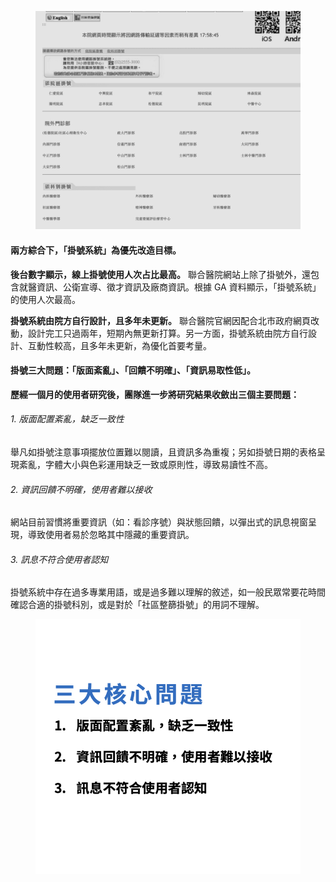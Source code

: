 <figure style="--pos-start: 1; --pos-end: 2; --pos-mob-s: 1; --pos-mob-e: 2;"><img src="/projects/tpech/contentresearch_now.jpg"></figure>

<div class="content" style="--pos-start: 2; --pos-end: 4; --pos-mob-s: 2; --pos-mob-e: 3;">

#### **兩方綜合下，「掛號系統」為優先改造目標。**

**後台數字顯示，線上掛號使用人次占比最高。**
聯合醫院網站上除了掛號外，還包含就醫資訊、公衛宣導、徵才資訊及廠商資訊。根據 GA 資料顯示，「掛號系統」的使用人次最高。

**掛號系統由院方自行設計，且多年未更新。**
聯合醫院官網因配合北市政府網頁改動，設計完工只過兩年，短期內無更新打算。另一方面，掛號系統由院方自行設計、互動性較高，且多年未更新，為優化首要考量。

</div>

<div class="content" style="--pos-start: 1; --pos-end: 3; --pos-mob-s: 4; --pos-mob-e: 5;">

#### 掛號三大問題：「版面紊亂」、「回饋不明確」、「資訊易取性低」。

**歷經一個月的使用者研究後，團隊進一步將研究結果收斂出三個主要問題：**

###### 1. 版面配置紊亂，缺乏一致性
舉凡如掛號注意事項擺放位置難以閱讀，且資訊多為重複；另如掛號日期的表格呈現紊亂，字體大小與色彩運用缺乏一致或原則性，導致易讀性不高。

###### 2. 資訊回饋不明確，使用者難以接收
網站目前習慣將重要資訊（如：看診序號）與狀態回饋，以彈出式的訊息視窗呈現，導致使用者易於忽略其中隱藏的重要資訊。

###### 3. 訊息不符合使用者認知
掛號系統中存在過多專業用語，或是過多難以理解的敘述，如一般民眾常要花時間確認合適的掛號科別，或是對於「社區整篩掛號」的用詞不理解。

</div>

<figure style="--pos-start: 3; --pos-end: 4; --pos-mob-s: 3; --pos-mob-e: 4;"><img src="/projects/tpech/contentresearch_issues.jpg"></figure>
